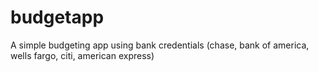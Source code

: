 # budgetapp
A simple budgeting app using bank credentials (chase, bank of america, wells fargo, citi, american express)
